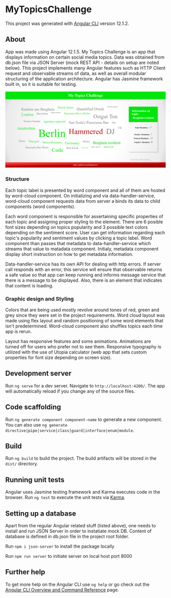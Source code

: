 # MyTopicsChallenge

This project was generated with [Angular CLI](https://github.com/angular/angular-cli) version 12.1.2.

## About
App was made using Angular 12.1.5. 
My Topics Challenge is an app that displays information on certain social media topics. Data was obtained from db.json file via JSON Server (mock REST API - details on setup are noted below). 
This project implements many Angular features such as HTTP Client request and observable streams of data, as well as overall modular structuring
of the application architecture.
Angular has Jasmine framework built in, so it is suitable for testing.

![Application Screenshot](/topics-screenshot.png "Optional Title")

### Structure
Each topic label is presented by word component and all of them are hosted by word-cloud component. 
On initializing and via data-handler-service, word-cloud component requests data from server a binds its data to 
child components (word components). 

Each word component is responsible for assertaining specific properties of each topic and assigning proper styling to the element. There are 6 posible font sizes depending on topics popularity and 3 possible text colors depending on the sentiment score. 
User can get information regarding each topic's popularity and sentiment values by clicking a topic label. Word component than passes that metadata to data-handler-service which streams that value to matadata component. Initialy, metadata component display short instruction on how to get metadata information. 

Data-handler-service has its own API for dealing with http errors. If server call responds with an error, this service will ensure that observable returns a safe value so that app can keep running and informs message service that there is a message to be displayed. Also, there is an element
that indicates that content is loading.

### Graphic design and Styling
Colors that are being used mostly revolve around tones of red, green and grey since they were set in the project requirements. Word cloud layout was made using flex layout and random positioning of some word elements that isn't predetermined. Word-cloud component also shuffles topics each time app is rerun.

Layout has responsive features and some animations. Animations are turned off for users who prefer not to see them.
Responsive typography is utilized with the use of Utopia calculator (web app that sets custom properties for font size depending on screen size).


## Development server

Run `ng serve` for a dev server. Navigate to `http://localhost:4200/`. The app will automatically reload if you change any of the source files.

## Code scaffolding

Run `ng generate component component-name` to generate a new component. You can also use `ng generate directive|pipe|service|class|guard|interface|enum|module`.

## Build

Run `ng build` to build the project. The build artifacts will be stored in the `dist/` directory.

## Running unit tests

Angular uses Jasmine testing framework and Karma executes code in the browser.
Run `ng test` to execute the unit tests via [Karma](https://karma-runner.github.io). 

<!-- ## Running end-to-end tests

Run `ng e2e` to execute the end-to-end tests via a platform of your choice. To use this command, you need to first add a package that implements end-to-end testing capabilities. -->

## Setting up a database

Apart from the regular Angular related stuff (listed above), one needs to install and run JSON Server in order to instatiate mock DB. Content of database is defined in db.json file in the project root folder.

Run `npm i json-server` to install the package locally

Run `npm run server` to initiate server on local host port 8000



## Further help

To get more help on the Angular CLI use `ng help` or go check out the [Angular CLI Overview and Command Reference](https://angular.io/cli) page.
